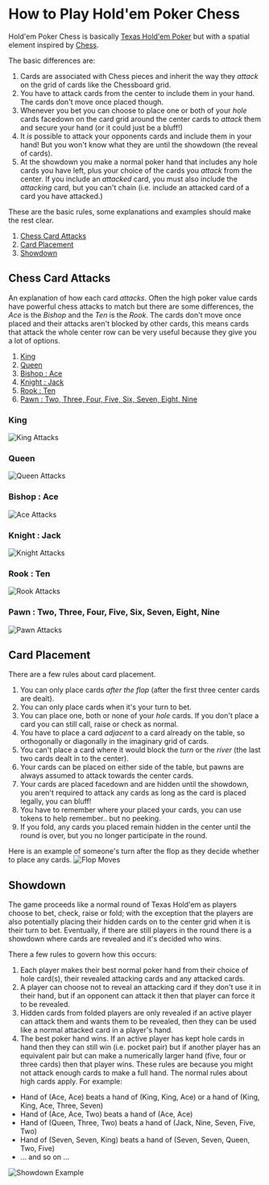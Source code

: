 # How to Play Hold'em Poker Chess

Hold'em Poker Chess is basically [Texas Hold'em Poker](https://en.wikipedia.org/wiki/Texas_hold_'em) but with a spatial element inspired by [Chess](https://en.wikipedia.org/wiki/Chess).

The basic differences are:

1. Cards are associated with Chess pieces and inherit the way they *attack* on the grid of cards like the Chessboard grid.
2. You have to attack cards from the center to include them in your hand. The cards don't move once placed though.
3. Whenever you bet you can choose to place one or both of your *hole* cards facedown on the card grid around the center cards to *attack* them and secure your hand (or it could just be a bluff!)
4. It *is* possible to attack your opponents cards and include them in your hand! But you won't know what they are until the showdown (the reveal of cards).
5. At the showdown you make a normal poker hand that includes any hole cards you have left, plus your choice of the cards you *attack* from the center. If you include an *attacked* card, you must also include the *attacking* card, but you can't chain (i.e. include an attacked card of a card you have attacked.) 

These are the basic rules, some explanations and examples should make the rest clear.

1. [Chess Card Attacks](#chess-card-attacks)
2. [Card Placement](#card-placement)
3. [Showdown](#showdown)

## Chess Card Attacks

An explanation of how each card *attacks*. Often the high poker value cards have powerful chess attacks to match but there are some differences, the *Ace* is the *Bishop* and the *Ten* is the *Rook*. The cards don't move once placed and their attacks aren't blocked by other cards, this means cards that attack the whole center row can be very useful because they give you a lot of options.

1. [King](#king)
2. [Queen](#queen)
3. [Bishop : Ace](#bishop--ace)
4. [Knight : Jack](#knight--jack)
5. [Rook : Ten](#rook--ten)
6. [Pawn : Two, Three, Four, Five, Six, Seven, Eight, Nine](#pawn--two-three-four-five-six-seven-eight-nine)

### King
![King Attacks](https://github.com/holdempokerchess/holdempokerchess/blob/master/images/king-attacks.png?raw=true)

### Queen
![Queen Attacks](https://github.com/holdempokerchess/holdempokerchess/blob/master/images/queen-attacks.png?raw=true)

### Bishop : Ace
![Ace Attacks](https://github.com/holdempokerchess/holdempokerchess/blob/master/images/bishop-ace-attacks.png?raw=true)

### Knight : Jack
![Knight Attacks](https://github.com/holdempokerchess/holdempokerchess/blob/master/images/jack-knight-attacks.png?raw=true)

### Rook : Ten
![Rook Attacks](https://github.com/holdempokerchess/holdempokerchess/blob/master/images/rook-ten-attacks.png?raw=true)

### Pawn : Two, Three, Four, Five, Six, Seven, Eight, Nine
![Pawn Attacks](https://github.com/holdempokerchess/holdempokerchess/blob/master/images/pawn-attacks.png?raw=true)

## Card Placement

There are a few rules about card placement.

1. You can only place cards *after the flop* (after the first three center cards are dealt). 
2. You can only place cards when it's your turn to bet.
3. You can place one, both or none of your *hole* cards. If you don't place a card you can still call, raise or check as normal.
4. You have to place a card *adjacent* to a card already on the table, so orthogonally or diagonally in the imaginary grid of cards.
5. You can't place a card where it would block the *turn* or the *river* (the last two cards dealt in to the center).
6. Your cards can be placed on either side of the table, but pawns are always assumed to attack towards the center cards.
7. Your cards are placed facedown and are hidden until the showdown, you aren't required to attack any cards as long as the card is placed legally, you can bluff!
8. You have to remember where your placed your cards, you can use tokens to help remember.. but no peeking.
9. If you fold, any cards you placed remain hidden in the center until the round is over, but you no longer participate in the round.

Here is an example of someone's turn after the flop as they decide whether to place any cards.
![Flop Moves](https://github.com/holdempokerchess/holdempokerchess/blob/master/images/flop-moves.png?raw=true)

## Showdown 

The game proceeds like a normal round of Texas Hold'em as players choose to bet, check, raise or fold; with the exception that the players are also potentially placing their hidden cards on to the center grid when it is their turn to bet. Eventually, if there are still players in the round there is a showdown where cards are revealed and it's decided who wins.

There a few rules to govern how this occurs:

1. Each player makes their best normal poker hand from their choice of hole card(s), their revealed attacking cards and any attacked cards.
2. A player can choose not to reveal an attacking card if they don't use it in their hand, but if an opponent can attack it then that player can force it to be revealed.
3. Hidden cards from folded players are only revealed if an active player can attack them and wants them to be revealed, then they can be used like a normal attacked card in a player's hand.
4. The best poker hand wins. If an active player has kept hole cards in hand then they can still win (i.e. pocket pair) but if another player has an equivalent pair but can make a numerically larger hand (five, four or three cards) then that player wins. These rules are because you might not attack enough cards to make a full hand. The normal rules about high cards apply. For example:
 - Hand of (Ace, Ace) beats a hand of (King, King, Ace) or a hand of (King, King, Ace, Three, Seven)
 - Hand of (Ace, Ace, Two) beats a hand of (Ace, Ace)
 - Hand of (Queen, Three, Two) beats a hand of (Jack, Nine, Seven, Five, Two)
 - Hand of (Seven, Seven, King) beats a hand of (Seven, Seven, Queen, Two, Five)
 - ... and so on ... 
 
 ![Showdown Example](https://github.com/holdempokerchess/holdempokerchess/blob/master/images/showdown-example-1.png?raw=true)

